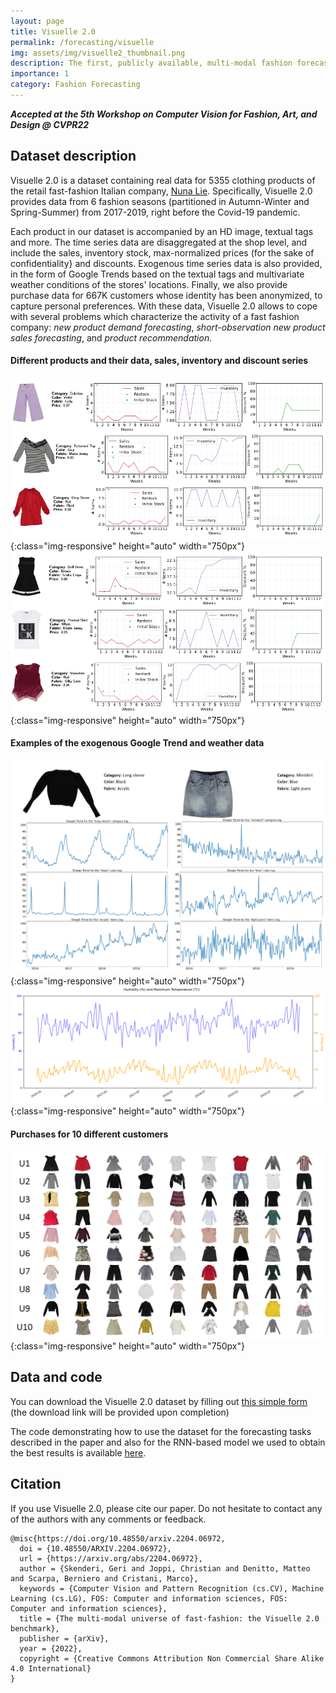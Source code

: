 ```yaml
---
layout: page
title: Visuelle 2.0
permalink: /forecasting/visuelle
img: assets/img/visuelle2_thumbnail.png
description: The first, publicly available, multi-modal fashion forecasting dataset based on real-world data. 
importance: 1
category: Fashion Forecasting
---
```

***Accepted at the 5th Workshop on Computer Vision for Fashion, Art, and Design @ CVPR22***

## Dataset description
Visuelle 2.0 is a dataset containing real data for 5355 clothing products of  the retail fast-fashion Italian company, [Nuna Lie](https://www.nunalie.it/en/). Specifically, Visuelle 2.0 provides data from 6 fashion seasons (partitioned in Autumn-Winter and Spring-Summer) from 2017-2019, right before the Covid-19 pandemic. 

Each product in our dataset is accompanied by an HD image, textual tags and more. The time series data are disaggregated at the shop level, and include the sales, inventory stock, max-normalized prices (for the sake of confidentiality} and discounts. Exogenous time series data is also provided, in the form of Google Trends based on the textual tags and multivariate weather conditions of the stores' locations. Finally, we also provide purchase data for 667K customers whose identity has been anonymized, to capture personal preferences. With these data, Visuelle 2.0 allows to cope with several problems which characterize the activity of a fast fashion company: *new product demand forecasting*, *short-observation new product sales forecasting*, and *product recommendation*.

#### Different products and their data, sales, inventory and discount series
![Examples of different products and their data](/assets/img/vis2/ex2.png "Examples of different products and their data"){:class="img-responsive" height="auto" width="750px"}
![](/assets/img/vis2/ex1.png){:class="img-responsive" height="auto" width="750px"}

#### Examples of the exogenous Google Trend and weather data
![Example of the exogenous Google Trend data](/assets/img/vis2/gtrends.png "Example of the exogenous Google Trend data"){:class="img-responsive" height="auto" width="750px"}
![Extract of the exogenous weather data](/assets/img/vis2/weather.png "Extract of the exogenous weather data"){:class="img-responsive" height="auto" width="750px"}

#### Purchases for 10 different customers
![Purchases for 10 different customers](/assets/img/vis2/customer_purchases.png "Purchases for 10 different customers"){:class="img-responsive" height="auto" width="750px"}


## Data and code
You can download the Visuelle 2.0 dataset by filling out [this simple form](https://forms.gle/8Sk431AsEgCot9Kv5) (the download link will be provided upon completion)

The code demonstrating how to use the dataset for the forecasting tasks described in the paper and also for the RNN-based model we used to obtain the best results is available [here](https://github.com/HumaticsLAB/visuelle2.0-code).

## Citation
If you use Visuelle 2.0, please cite our paper. Do not hesitate to contact any of the authors with any comments or feedback.

```
@misc{https://doi.org/10.48550/arxiv.2204.06972,
  doi = {10.48550/ARXIV.2204.06972},
  url = {https://arxiv.org/abs/2204.06972},
  author = {Skenderi, Geri and Joppi, Christian and Denitto, Matteo and Scarpa, Berniero and Cristani, Marco},
  keywords = {Computer Vision and Pattern Recognition (cs.CV), Machine Learning (cs.LG), FOS: Computer and information sciences, FOS: Computer and information sciences},
  title = {The multi-modal universe of fast-fashion: the Visuelle 2.0 benchmark},
  publisher = {arXiv},
  year = {2022},
  copyright = {Creative Commons Attribution Non Commercial Share Alike 4.0 International}
}
```


